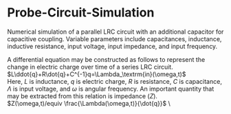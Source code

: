 # Probe-Circuit-Simulation
Numerical simulation of a parallel LRC circuit with an additional capacitor for capacitive coupling. Variable parameters include capacitances, inductance, inductive resistance, input voltage, input impedance, and input frequency.

A differential equation may be constructed as follows to represent the change in electric charge over time of a series LRC circuit. \
$L\ddot{q}+R\dot{q}+C^{-1}q=\Lambda_\textrm{in}(\omega,t)$ \
Here, $L$ is inductance, $q$ is electric charge, $R$ is resistance, $C$ is capacitance, $\Lambda$ is input voltage, and $\omega$ is angular frequency. An important quantity that may be extracted from this relation is impedance ($Z$). \
$Z(\omega,t)/equiv \frac{\Lambda(\omega,t)}{\dot{q}}$ \
